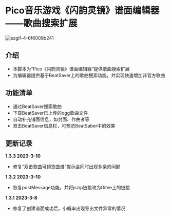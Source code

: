 # Pico音乐游戏《闪韵灵镜》谱面编辑器——歌曲搜索扩展

![ezgif-4-6f6009b241](https://user-images.githubusercontent.com/51113234/222642553-81123dc7-3479-46f8-8a22-7665f8ad3653.gif)

## 介绍
 - 本脚本为“Pico《闪韵灵镜》谱面编辑器”提供歌曲搜索扩展
 - 为编辑器提供基于BeatSaver上的歌曲搜索功能，并实现快速增加非官方歌曲

## 功能清单
 - 通过BeatSaver搜索歌曲
 - 下载BeatSaver已上传的ogg歌曲文件
 - 自动补充铺面信息，如封面、作曲者等
 - 双击BeatSaver信息栏，可预览BeatSaber中的效果


## 更新记录

**1.3.3 2023-3-10**
 - 修复“双击歌曲可预览曲谱”提示会同时出现多条的问题

**1.3.2 2023-3-10**
 - 恢复postMessage功能，并将jszip链接改为Gitee上的链接

**1.3.1 2023-3-8**
 - 修复了创建谱面成功后，小概率出现导出文件异常的情况